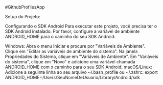 #GithubProfilesApp


Setup do Projeto:

Configurando o SDK Android
Para executar este projeto, você precisa ter o SDK Android instalado. Por favor, configure a variável de ambiente ANDROID_HOME para o caminho do seu SDK Android:

Windows:
Abra o menu Iniciar e procure por "Variáveis de Ambiente".
Clique em "Editar as variáveis de ambiente do sistema".
Na janela Propriedades do Sistema, clique em "Variáveis de Ambiente".
Em "Variáveis do sistema", clique em "Novo" e adicione uma variável chamada ANDROID_HOME com o caminho para o seu SDK Android.
macOS/Linux:
Adicione a seguinte linha ao seu arquivo ~/.bash_profile ou ~/.zshrc:
export ANDROID_HOME=/Users/SeuNomeDeUsuario/Library/Android/sdk